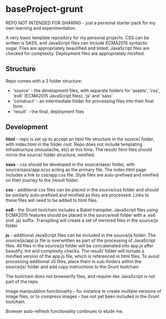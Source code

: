 # baseProject-grunt

REPO NOT INTENDED FOR SHARING - just a personal starter pack for my own learning and experimentation.

A very basic template repository for my personal projects. CSS can be written is SASS, and JavaScript files can include ECMA2015 syntactic sugar. Files are appropriately beautified and linted; JavaScript files are checked for complexity. Deployment files are appropriately minified.

## Structure

Repo comes with a 3 folder structure:

* 'source' - the development files, with separate folders for 'assets', 'css', 'es6' (ECMA2015 JavaScript files), 'js' and 'sass'
* 'construct' - an intermediate folder for processing files into their final form
* 'result' - the final, deployment files

## Development

__html__ - repo is set up to accept an html file structure in the source/ folder, with index.html in the folder root. Repo does not include templating infrastructure (moustache, etc) at this time. The result/ html files should mirror the source/ folder structure, minified.

__sass__ - css should be developed in the source/sass/ folder, with source/sass/app.scss acting as the primary file. The index.html page includes a link to css/app.css file. Style files are auto-prefixed and minified on their journey to the /result folder.

__css__ - additional css files can be placed in the source/css folder and should be similarly auto-prefixed and minified as they are processed. Links to these files will need to be added to html files.

__es6__ - the Grunt toolchain includes a Babel transpiler. JavaScript files using ECMA2015 features should be placed in the source/es6 folder with a .es6 (not .js) suffix. Transpiling will create a set of mirrored files in the source/js folder

__js__ - additional JavaScript files can be included in the source/js folder. The source/js/app.js file is overwritten as part of the processing of JavaScript files. All files in the source/js folder will be concatenated into app.js after beautify, lint and complexity checks. The result/ folder will include a minified version of the app.js file, which is referenced in html files. To avoid processing additional JS files, place them in sub-folders within the source/js/ folder and add copy instructions to the Grunt toolchain

The toolchain does not browserify files, and require-like JavaScript is not part of the repo.

Image manipulation functionality - for instance to create multiple versions of image files, or to compress images - has not yet been included in the Grunt toolchain.

Browser auto-refresh functionality continues to elude me.
